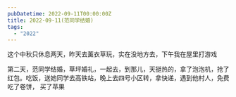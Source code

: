 ```yaml
---
pubDatetime: 2022-09-11T00:00:00Z
title: 2022-09-11(范同学结婚)
tags:
  - "2022"
---
```


这个中秋只休息两天，昨天去薰衣草玩，实在没地方去，下午我在屋里打游戏

第二天，范同学结婚，草坪婚礼，一起去，到那儿，天挺热的，拿了泡泡机，抢了红包。吃饭，送她同学去高铁站，晚上去四号小区转，拿快递，遇到他村人，免费吃了卷饼，
买了苹果
